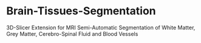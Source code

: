 # Brain-Tissues-Segmentation
3D-Slicer Extension for MRI Semi-Automatic Segmentation of White Matter, Grey Matter, Cerebro-Spinal Fluid and Blood Vessels
